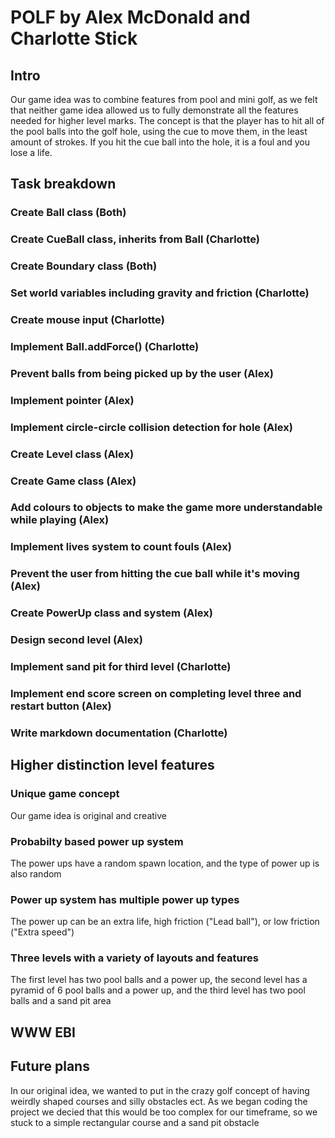 # POLF by Alex McDonald and Charlotte Stick

## Intro
Our game idea was to combine features from pool and mini golf, as we felt that neither game idea allowed us to fully demonstrate all the features needed for higher level marks. The concept is that the player has to hit all of the pool balls into the golf hole, using the cue to move them, in the least amount of strokes. If you hit the cue ball into the hole, it is a foul and you lose a life. 

## Task breakdown

### Create Ball class (Both)
### Create CueBall class, inherits from Ball (Charlotte)
### Create Boundary class (Both)
### Set world variables including gravity and friction (Charlotte)
### Create mouse input (Charlotte)
### Implement Ball.addForce() (Charlotte)
### Prevent balls from being picked up by the user (Alex)
### Implement pointer (Alex)
### Implement circle-circle collision detection for hole (Alex)
### Create Level class (Alex)
### Create Game class (Alex)
### Add colours to objects to make the game more understandable while playing (Alex)
### Implement lives system to count fouls (Alex)
### Prevent the user from hitting the cue ball while it's moving (Alex)
### Create PowerUp class and system (Alex)
### Design second level (Alex)
### Implement sand pit for third level (Charlotte)
### Implement end score screen on completing level three and restart button (Alex)
### Write markdown documentation (Charlotte)

## Higher distinction level features

### Unique game concept
Our game idea is original and creative
### Probabilty based power up system
The power ups have a random spawn location, and the type of power up is also random
### Power up system has multiple power up types
The power up can be an extra life, high friction ("Lead ball"), or low friction ("Extra speed")
### Three levels with a variety of layouts and features
The first level has two pool balls and a power up, the second level has a pyramid of 6 pool balls and a power up, and the third level has two pool balls and a sand pit area

## WWW EBI

## Future plans
In our original idea, we wanted to put in the crazy golf concept of having weirdly shaped courses and silly obstacles ect. As we began coding the project we decied that this would be too complex for our timeframe, so we stuck to a simple rectangular course and a sand pit obstacle
